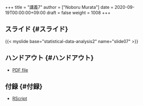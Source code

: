 +++
title = "講義7"
author = ["Noboru Murata"]
date = 2020-09-19T00:00:00+09:00
draft = false
weight = 1008
+++

## スライド {#スライド}

{{< myslide base="statistical-data-analysis2" name="slide07" >}}


## ハンドアウト {#ハンドアウト}

-   [PDF file](https://noboru-murata.github.io/statistical-data-analysis2/pdfs/slide07.pdf)


## 付録 {#付録}

-   [RScript](https://noboru-murata.github.io/statistical-data-analysis2/code/slide07.R)